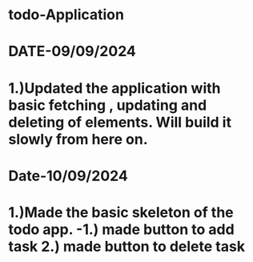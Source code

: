 # todo-Application

# DATE-09/09/2024
# 1.)Updated the application with basic fetching , updating and deleting of elements. Will build it slowly from here on.
# Date-10/09/2024
# 1.)Made the basic skeleton of the todo app. -1.) made button to add task 2.) made button to delete task
